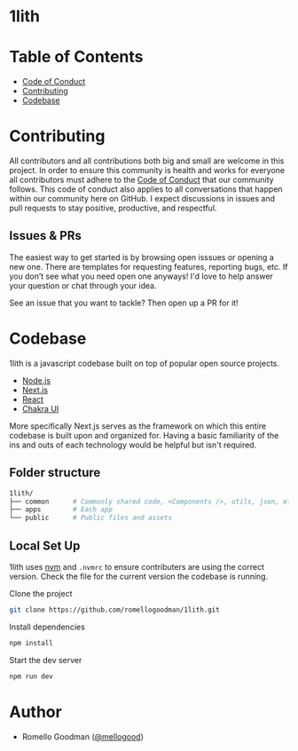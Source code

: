 # 1lith

# Table of Contents

- [Code of Conduct](./CODE_OF_CONDUCT.md)
- [Contributing](#Contributing)
- [Codebase](#Codebase)

# Contributing

All contributors and all contributions both big and small are welcome in this project. In order to ensure this community is health and works for everyone all contributors must adhere to the [Code of Conduct](./CODE_OF_CONDUCT.md) that our community follows. This code of conduct also applies to all conversations that happen within our community here on GitHub. I expect discussions in issues and pull requests to stay positive, productive, and respectful.

## Issues & PRs

The easiest way to get started is by browsing open isssues or opening a new one. There are templates for requesting features, reporting bugs, etc. If you don’t see what you need open one anyways! I'd love to help answer your question or chat through your idea.

See an issue that you want to tackle? Then open up a PR for it!

# Codebase

1lith is a javascript codebase built on top of popular open source projects.

- [Node.js](https://nodejs.org/en/)
- [Next.js](https://nextjs.org/)
- [React](https://reactjs.org/)
- [Chakra UI](https://chakra-ui.com/)

More specifically Next.js serves as the framework on which this entire codebase is built upon and organized for. Having a basic familiarity of the ins and outs of each technology would be helpful but isn't required.

## Folder structure

```sh
1lith/
├── common      # Commonly shared code, <Components />, utils, json, etc
├── apps        # Each app
└── public      # Public files and assets
```

## Local Set Up

1lith uses [nvm](https://github.com/nvm-sh/nvm) and `.nvmrc` to ensure contributers are using the correct version. Check the file for the current version the codebase is running.

Clone the project

```bash
git clone https://github.com/romellogoodman/1lith.git
```

Install dependencies

```bash
npm install
```

Start the dev server

```bash
npm run dev
```

# Author

- Romello Goodman ([@mellogood](https://twitter.com/mellogood))

